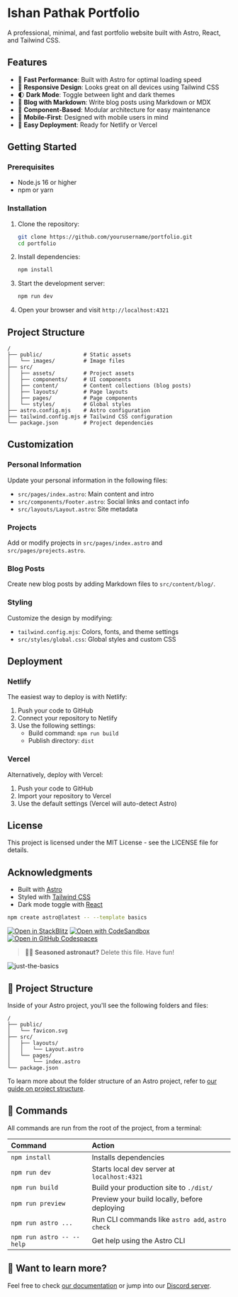 # Ishan Pathak Portfolio

A professional, minimal, and fast portfolio website built with Astro, React, and Tailwind CSS.

## Features

- 🚀 **Fast Performance**: Built with Astro for optimal loading speed
- 🎨 **Responsive Design**: Looks great on all devices using Tailwind CSS
- 🌓 **Dark Mode**: Toggle between light and dark themes
- 📝 **Blog with Markdown**: Write blog posts using Markdown or MDX
- 🧩 **Component-Based**: Modular architecture for easy maintenance
- 📱 **Mobile-First**: Designed with mobile users in mind
- 🔄 **Easy Deployment**: Ready for Netlify or Vercel

## Getting Started

### Prerequisites

- Node.js 16 or higher
- npm or yarn

### Installation

1. Clone the repository:
   ```bash
   git clone https://github.com/yourusername/portfolio.git
   cd portfolio
   ```

2. Install dependencies:
   ```bash
   npm install
   ```

3. Start the development server:
   ```bash
   npm run dev
   ```

4. Open your browser and visit `http://localhost:4321`

## Project Structure

```
/
├── public/             # Static assets
│   └── images/         # Image files
├── src/
│   ├── assets/         # Project assets
│   ├── components/     # UI components
│   ├── content/        # Content collections (blog posts)
│   ├── layouts/        # Page layouts
│   ├── pages/          # Page components
│   └── styles/         # Global styles
├── astro.config.mjs    # Astro configuration
├── tailwind.config.mjs # Tailwind CSS configuration
└── package.json        # Project dependencies
```

## Customization

### Personal Information

Update your personal information in the following files:

- `src/pages/index.astro`: Main content and intro
- `src/components/Footer.astro`: Social links and contact info
- `src/layouts/Layout.astro`: Site metadata

### Projects

Add or modify projects in `src/pages/index.astro` and `src/pages/projects.astro`.

### Blog Posts

Create new blog posts by adding Markdown files to `src/content/blog/`.

### Styling

Customize the design by modifying:

- `tailwind.config.mjs`: Colors, fonts, and theme settings
- `src/styles/global.css`: Global styles and custom CSS

## Deployment

### Netlify

The easiest way to deploy is with Netlify:

1. Push your code to GitHub
2. Connect your repository to Netlify
3. Use the following settings:
   - Build command: `npm run build`
   - Publish directory: `dist`

### Vercel

Alternatively, deploy with Vercel:

1. Push your code to GitHub
2. Import your repository to Vercel
3. Use the default settings (Vercel will auto-detect Astro)

## License

This project is licensed under the MIT License - see the LICENSE file for details.

## Acknowledgments

- Built with [Astro](https://astro.build)
- Styled with [Tailwind CSS](https://tailwindcss.com)
- Dark mode toggle with [React](https://reactjs.org)

```sh
npm create astro@latest -- --template basics
```

[![Open in StackBlitz](https://developer.stackblitz.com/img/open_in_stackblitz.svg)](https://stackblitz.com/github/withastro/astro/tree/latest/examples/basics)
[![Open with CodeSandbox](https://assets.codesandbox.io/github/button-edit-lime.svg)](https://codesandbox.io/p/sandbox/github/withastro/astro/tree/latest/examples/basics)
[![Open in GitHub Codespaces](https://github.com/codespaces/badge.svg)](https://codespaces.new/withastro/astro?devcontainer_path=.devcontainer/basics/devcontainer.json)

> 🧑‍🚀 **Seasoned astronaut?** Delete this file. Have fun!

![just-the-basics](https://github.com/withastro/astro/assets/2244813/a0a5533c-a856-4198-8470-2d67b1d7c554)

## 🚀 Project Structure

Inside of your Astro project, you'll see the following folders and files:

```text
/
├── public/
│   └── favicon.svg
├── src/
│   ├── layouts/
│   │   └── Layout.astro
│   └── pages/
│       └── index.astro
└── package.json
```

To learn more about the folder structure of an Astro project, refer to [our guide on project structure](https://docs.astro.build/en/basics/project-structure/).

## 🧞 Commands

All commands are run from the root of the project, from a terminal:

| Command                   | Action                                           |
| :------------------------ | :----------------------------------------------- |
| `npm install`             | Installs dependencies                            |
| `npm run dev`             | Starts local dev server at `localhost:4321`      |
| `npm run build`           | Build your production site to `./dist/`          |
| `npm run preview`         | Preview your build locally, before deploying     |
| `npm run astro ...`       | Run CLI commands like `astro add`, `astro check` |
| `npm run astro -- --help` | Get help using the Astro CLI                     |

## 👀 Want to learn more?

Feel free to check [our documentation](https://docs.astro.build) or jump into our [Discord server](https://astro.build/chat).
